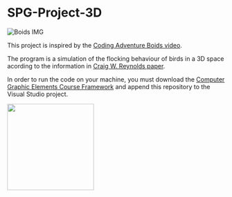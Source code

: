 # SPG-Project-3D

![Boids IMG](https://i.imgur.com/SJA5GnW.png)

This project is inspired by the [Coding Adventure Boids video](https://www.youtube.com/watch?v=bqtqltqcQhw).

The program is a simulation of the flocking behaviour of birds in a 3D space acording to the information 
in [Craig W. Reynolds paper](http://www.cs.toronto.edu/~dt/siggraph97-course/cwr87/).

In order to run the code on your machine, you must download the [Computer Graphic Elements Course Framework](https://github.com/UPB-Graphics/Framework-EGC) and append this repository to the Visual Studio project.

<img src="/boids.gif?raw=true" width="200px">
